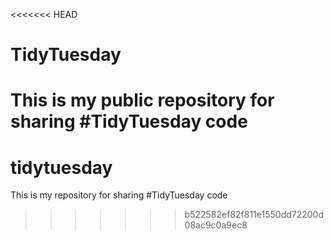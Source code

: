 <<<<<<< HEAD
# TidyTuesday
This is my public repository for sharing #TidyTuesday code
=======
# tidytuesday

This is my repository for sharing #TidyTuesday code
>>>>>>> b522582ef82f811e1550dd72200d08ac9c0a9ec8
